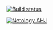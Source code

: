 [![Build status](https://ci.appveyor.com/api/projects/status/6rt9837w9wqgychx/branch/main?svg=true)](https://ci.appveyor.com/project/natalia-smyslova/hoc-time/branch/main)

[![Netology AHJ](https://github.com/natalia-smyslova/hoc-time/actions/workflows/web.yml/badge.svg)](https://github.com/natalia-smyslova/hoc-time/actions/workflows/web.yml)
